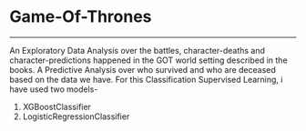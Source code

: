 # Game-Of-Thrones
***
An Exploratory Data Analysis over the battles, character-deaths and character-predictions happened in the GOT world setting described in the books.
A Predictive Analysis over who survived and who are deceased based on the data we have.
For this Classification Supervised Learning, i have used two models-
1. XGBoostClassifier
2. LogisticRegressionClassifier
